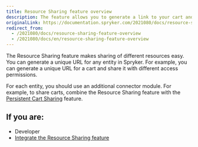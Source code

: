 ```yaml
---
title: Resource Sharing feature overview
description: The feature allows you to generate a link to your cart and share it within your business unit with various access permissions
originalLink: https://documentation.spryker.com/2021080/docs/resource-sharing-feature-overview
redirect_from:
  - /2021080/docs/resource-sharing-feature-overview
  - /2021080/docs/en/resource-sharing-feature-overview
---
```


The Resource Sharing feature makes sharing of different resources easy. You can generate a unique URL for any entity in Spryker. For example, you can generate a unique URL for a cart and share it with different access permissions. 

For each entity, you should use an additional connector module. For example, to share carts, combine the Resource Sharing feature with the [Persistent Cart Sharing](https://documentation.spryker.com/docs/persistent-cart-sharing-feature-overview) feature.

## If you are:

<div class="mr-container">
    <div class="mr-list-container">
        <!-- col1 -->
        <div class="mr-col">
            <ul class="mr-list mr-list-green">
                <li class="mr-title">Developer</li>
                 <li><a href="https://documentation.spryker.com/docs/resource-sharing-feature-integration" class="mr-link">Integrate the Resource Sharing feature</a></li>
            </ul>
        </div>
         <!-- col3 -->
    </div>
</div>
